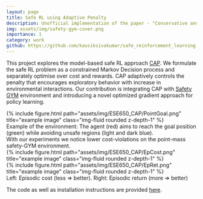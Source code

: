 ```yaml
---
layout: page
title: Safe RL using Adaptive Penalty 
description: Unofficial implementation of the paper - "Conservative and Adaptive Penalty for Model-Based Safe Reinforcement Learning" by Ma et. al.
img: assets/img/safety-gym-cover.png
importance: 1
category: work
github: https://github.com/kausiksivakumar/safe_reinforcement_learning
---
```


This project explores the model-based safe RL approach [CAP](https://arxiv.org/abs/2112.07701). We formulate the safe RL problem as a constrained Markov Decision process and separately optimise over cost and rewards. CAP adaptively controls the penalty that encourages exploratory behavior with increase in environmental interactions. Our contribution is integrating CAP with [Safety GYM](https://openai.com/blog/safety-gym/) environment and introducing a novel optimized gradient approach for policy learning. 
<div class="row">
    <div class="col-sm mt-3 mt-md-0">
        {% include figure.html path="assets/img/ESE650_CAP/PointGoal.png" title="example image" class="img-fluid rounded z-depth-1" %}
    </div>
</div>
<div class="caption">
    Example of the environment: The agent (red) aims to reach the goal position (green) while avoiding unsafe regions (light and dark blue).
</div>
With our experiments we notice lower cost-violations on the point-mass safety-GYM environment. 
<div class="row">
    <div class="col-sm mt-3 mt-md-0">
        {% include figure.html path="assets/img/ESE650_CAP/EpCost.png" title="example image" class="img-fluid rounded z-depth-1" %}
    </div>
    <div class="col-sm mt-3 mt-md-0">
        {% include figure.html path="assets/img/ESE650_CAP/EpRet.png" title="example image" class="img-fluid rounded z-depth-1" %}
    </div>
</div>
<div class="caption">
    Left: Episodic cost (less   => better). Right: Episodic return (more => better)
</div>


The code as well as installation instructions are provided [here](https://github.com/kausiksivakumar/safe_reinforcement_learning).
